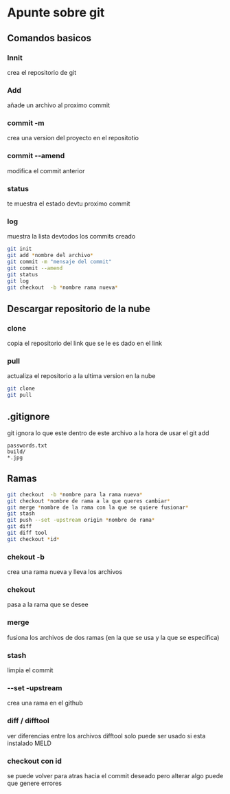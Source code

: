 # Apunte sobre git

## Comandos basicos



### Innit
crea el repositorio de git
### Add 
añade un archivo al proximo commit
### commit -m
crea una version del proyecto en el repositotio
### commit --amend
modifica el commit anterior
### status
te muestra el estado devtu proximo commit
### log
muestra la lista devtodos los commits creado

```bash
git init
git add *nombre del archivo*
git commit -m "mensaje del commit"
git commit --amend
git status
git log 
git checkout  -b *nombre rama nueva*
```

## Descargar repositorio de la nube


### clone
copia el repositorio del link que se le es dado en el link
### pull
actualiza el repositorio a la ultima version en la nube

```bash
git clone  
git pull
```

## .gitignore

git ignora lo que este dentro de este archivo a la hora de usar el git add

```
passwords.txt
build/
*.jpg
```

## Ramas
```bash
git checkout  -b *nombre para la rama nueva*
git checkout *nombre de rama a la que queres cambiar*
git merge *nombre de la rama con la que se quiere fusionar*
git stash
git push --set -upstream origin *nombre de rama*
git diff
git diff tool
git checkout *id*
```
### chekout -b

crea una rama nueva y lleva los archivos

### chekout

pasa a la rama que se desee

### merge

fusiona los archivos de dos ramas (en la que se usa y la que se especifica)

### stash

limpia el commit

### --set -upstream

crea una rama en el github

### diff / difftool

ver diferencias entre los archivos
difftool solo puede ser usado si esta instalado MELD

### checkout con id

se puede volver para atras hacia el commit deseado pero alterar algo puede que genere errores